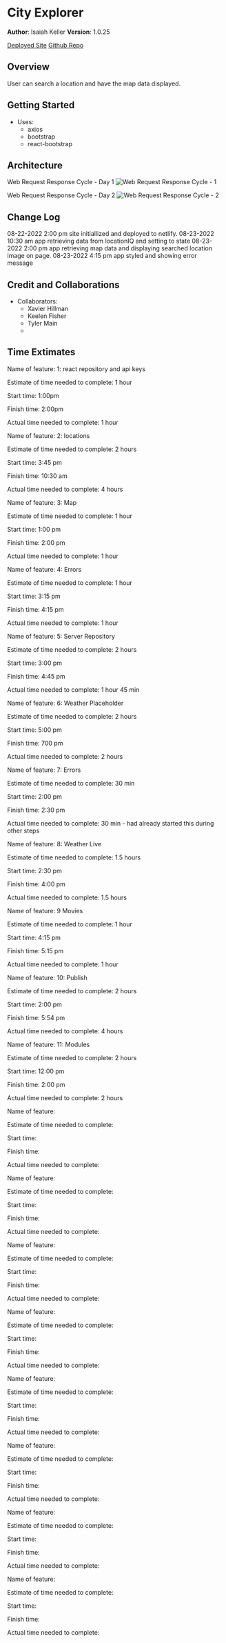 # City Explorer

**Author**: Isaiah Keller
**Version**: 1.0.25

[Deployed Site](https://steady-granita-1e3b50.netlify.app)
[Github Repo](https://github.com/ijkeller/city-explorer)

## Overview
<!-- Provide a high level overview of what this application is and why you are building it, beyond the fact that it's an assignment for this class. (i.e. What's your problem domain?) -->
User can search a location and have the map data displayed.

## Getting Started
<!-- What are the steps that a user must take in order to build this app on their own machine and get it running? -->
- Uses:
    - axios
    - bootstrap
    - react-bootstrap

## Architecture
<!-- Provide a detailed description of the application design. What technologies (languages, libraries, etc) you're using, and any other relevant design information. -->

Web Request Response Cycle - Day 1
![Web Request Response Cycle - 1](src/assets/ce-wrrc-1.png)

Web Request Response Cycle - Day 2
![Web Request Response Cycle - 2](src/assets/ce-wrrc-2.png)

## Change Log
<!-- Use this area to document the iterative changes made to your application as each feature is successfully implemented. Use time stamps. Here's an example:

01-01-2001 4:59pm - Application now has a fully-functional express server, with a GET route for the location resource. -->

08-22-2022 2:00 pm site initiallized and deployed to netlify.
08-23-2022 10:30 am app retrieving data from locationIQ and setting to state
08-23-2022 2:00 pm app retrieving map data and displaying searched location image on page.
08-23-2022 4:15 pm app styled and showing error message


## Credit and Collaborations
<!-- Give credit (and a link) to other people or resources that helped you build this application. -->
- Collaborators:
     - Xavier Hillman
     - Keelen Fisher
     - Tyler Main
     - 


## Time Extimates

Name of feature: 1: react repository and api keys

Estimate of time needed to complete: 1 hour

Start time: 1:00pm

Finish time: 2:00pm

Actual time needed to complete: 1 hour


Name of feature: 2: locations

Estimate of time needed to complete: 2 hours

Start time: 3:45 pm

Finish time: 10:30 am

Actual time needed to complete: 4 hours


Name of feature: 3: Map

Estimate of time needed to complete: 1 hour

Start time: 1:00 pm

Finish time: 2:00 pm

Actual time needed to complete: 1 hour


Name of feature: 4: Errors

Estimate of time needed to complete: 1 hour

Start time: 3:15 pm

Finish time: 4:15 pm

Actual time needed to complete: 1 hour


Name of feature: 5: Server Repository

Estimate of time needed to complete: 2 hours

Start time: 3:00 pm

Finish time: 4:45 pm

Actual time needed to complete: 1 hour 45 min


Name of feature: 6: Weather Placeholder

Estimate of time needed to complete: 2 hours

Start time: 5:00 pm

Finish time: 700 pm

Actual time needed to complete: 2 hours


Name of feature: 7: Errors

Estimate of time needed to complete: 30 min

Start time: 2:00 pm

Finish time: 2:30 pm

Actual time needed to complete: 30 min - had already started this during other steps


Name of feature: 8: Weather Live

Estimate of time needed to complete: 1.5 hours

Start time: 2:30 pm

Finish time: 4:00 pm

Actual time needed to complete: 1.5 hours


Name of feature: 9 Movies

Estimate of time needed to complete: 1 hour

Start time: 4:15 pm

Finish time: 5:15 pm

Actual time needed to complete: 1 hour


Name of feature: 10: Publish

Estimate of time needed to complete: 2 hours

Start time: 2:00 pm

Finish time: 5:54 pm

Actual time needed to complete: 4 hours


Name of feature: 11: Modules

Estimate of time needed to complete: 2 hours

Start time: 12:00 pm

Finish time: 2:00 pm

Actual time needed to complete: 2 hours


Name of feature: 

Estimate of time needed to complete: 

Start time: 

Finish time: 

Actual time needed to complete: 


Name of feature: 

Estimate of time needed to complete: 

Start time: 

Finish time: 

Actual time needed to complete: 


Name of feature: 

Estimate of time needed to complete: 

Start time: 

Finish time: 

Actual time needed to complete: 


Name of feature: 

Estimate of time needed to complete: 

Start time: 

Finish time: 

Actual time needed to complete: 


Name of feature: 

Estimate of time needed to complete: 

Start time: 

Finish time: 

Actual time needed to complete: 


Name of feature: 

Estimate of time needed to complete: 

Start time: 

Finish time: 

Actual time needed to complete: 


Name of feature: 

Estimate of time needed to complete: 

Start time: 

Finish time: 

Actual time needed to complete: 


Name of feature: 

Estimate of time needed to complete: 

Start time: 

Finish time: 

Actual time needed to complete: 






